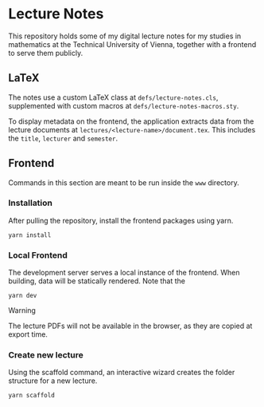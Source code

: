 # Lecture Notes

This repository holds some of my digital lecture notes for my studies in mathematics at the Technical University of Vienna, together with a frontend to serve them publicly.

## LaTeX

The notes use a custom LaTeX class at `defs/lecture-notes.cls`, supplemented with custom macros at `defs/lecture-notes-macros.sty`.

To display metadata on the frontend, the application extracts data from the lecture documents at `lectures/<lecture-name>/document.tex`. This includes the `title`, `lecturer` and `semester`.

## Frontend

Commands in this section are meant to be run inside the `www` directory.

### Installation

After pulling the repository, install the frontend packages using yarn.

```console
yarn install
```

### Local Frontend

The development server serves a local instance of the frontend. When building, data will be statically rendered. Note that the 

```console
yarn dev
```

> [!WARNING]
> The lecture PDFs will not be available in the browser, as they are copied at export time.

### Create new lecture

Using the scaffold command, an interactive wizard creates the folder structure for a new lecture.

```console
yarn scaffold
```
